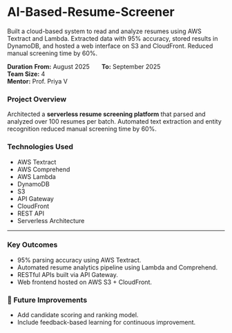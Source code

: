 # AI-Based-Resume-Screener
Built a cloud-based system to read and analyze resumes using AWS Textract and Lambda. Extracted data with 95% accuracy, stored results in DynamoDB, and hosted a web interface on S3 and CloudFront. Reduced manual screening time by 60%.


**Duration**
**From:** August 2025  **To:** September 2025  
**Team Size:** 4  
**Mentor:** Prof. Priya V


###  Project Overview
Architected a **serverless resume screening platform** that parsed and analyzed over 100 resumes per batch. Automated text extraction and entity recognition reduced manual screening time by 60%.


###  Technologies Used
- AWS Textract  
- AWS Comprehend  
- AWS Lambda  
- DynamoDB  
- S3  
- API Gateway  
- CloudFront  
- REST API  
- Serverless Architecture  

---

###  Key Outcomes
- 95% parsing accuracy using AWS Textract.  
- Automated resume analytics pipeline using Lambda and Comprehend.  
- RESTful APIs built via API Gateway.  
- Web frontend hosted on AWS S3 + CloudFront.


### 🔗 Future Improvements
- Add candidate scoring and ranking model.  
- Include feedback-based learning for continuous improvement.
